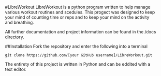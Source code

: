 #LibreWorkout
LibreWorkout is a python program written to help manage various workout routines and scedules. This progect was designed to keep your mind of counting time or reps and to keep your mind on the activity and breathing.

All further documentation and project information can be found in the /docs directory.

##Installation
Fork the repository and enter the following into a terminal
```
git clone https://github.com/[your GitHub username]/LibreWorkout.git
```
The entirety of this project is written in Python and can be eddited with a text editor.
